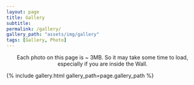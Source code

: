 ```yaml
---
layout: page
title: Gallery
subtitle: 
permalink: /gallery/
gallery_path: "assets/img/gallery"
tags: [Gallery, Photo]
---
```


<p style="text-align: center;">
Each photo on this page is ~ 3MB. So it may take some time to load, especially if you are inside the Wall. 
</p>

{% include gallery.html gallery_path=page.gallery_path %}